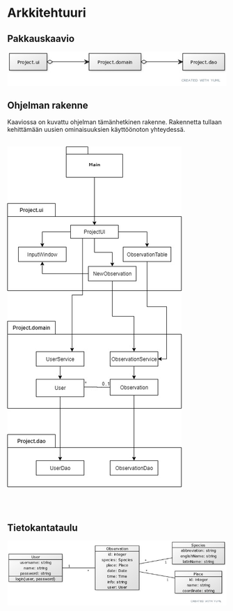 # Arkkitehtuuri


## Pakkauskaavio
![Pakkauskaavio](https://github.com/juliapalorinne/ot-harjoitustyo/blob/main/Project/documentation/kuvat/pakkauskaavio.jpg)

## Ohjelman rakenne

Kaaviossa on kuvattu ohjelman tämänhetkinen rakenne. Rakennetta tullaan kehittämään uusien ominaisuuksien käyttöönoton yhteydessä.
<br/><br/>

![Ohjelman rakenne](https://github.com/juliapalorinne/ot-harjoitustyo/blob/main/Project/documentation/kuvat/rakenne.jpg)

<br/><br/>

## Tietokantataulu
![Tietokantataulut](https://github.com/juliapalorinne/ot-harjoitustyo/blob/main/Project/documentation/kuvat/tietokantataulut.jpg)

